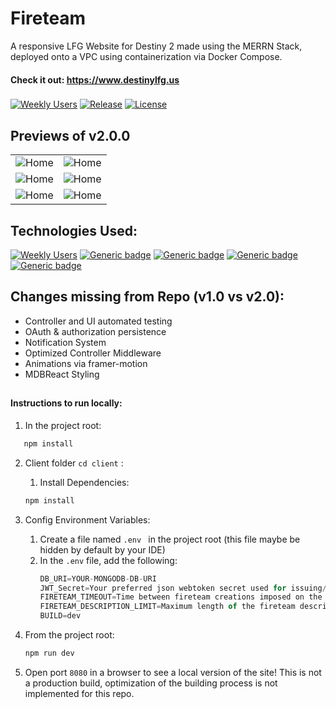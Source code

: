# Fireteam

A responsive LFG Website for Destiny 2 made using the MERRN Stack, deployed onto a VPC using containerization via Docker Compose.
<br>
#### Check it out: https://www.destinylfg.us

###
[![Weekly Users](https://img.shields.io/badge/Weekly%20Users-500+-blue)]()
[![Release](https://img.shields.io/badge/Version-3.0.0-blue)]()
[![License](https://img.shields.io/badge/License-BSD%202--Clause-orange.svg)](https://opensource.org/licenses/BSD-2-Clause)

## Previews of v2.0.0
|        |        |
|--------|--------|
|![Home](https://github.com/vrundpat/Fireteam/blob/master/client/src/images/MainPageJumbotronGif.gif)| ![Home](https://github.com/vrundpat/Fireteam/blob/master/client/src/images/LoginPageGif.gif)|
|![Home](https://github.com/vrundpat/Fireteam/blob/master/client/src/images/RegisterPageGif.gif)|![Home](https://github.com/vrundpat/Fireteam/blob/master/client/src/images/CreateModal.png)|
|![Home](https://github.com/vrundpat/Fireteam/blob/master/client/src/images/JoinModal.png)|![Home](https://github.com/vrundpat/Fireteam/blob/master/client/src/images/MainPageScrollGif.gif)|



## Technologies Used: 
[![Weekly Users](https://img.shields.io/badge/Framework-NodeJS-blue)]()
[![Generic badge](https://img.shields.io/badge/Database-MongoDB-blue.svg)](https://shields.io/) [![Generic badge](https://img.shields.io/badge/Backend-Express-blue.svg)](https://shields.io/)
[![Generic badge](https://img.shields.io/badge/Frontend-React-blue.svg)](https://shields.io/)
[![Generic badge](https://img.shields.io/badge/State%20Persistence-Redux-blue.svg)](https://shields.io/)

## Changes missing from Repo (v1.0 vs v2.0):
 - Controller and UI automated testing
 - OAuth & authorization persistence
 - Notification System
 - Optimized Controller Middleware
 - Animations via framer-motion
 - MDBReact Styling
 
##
#### Instructions to run locally:

 1) In the project root:
 ```javascript
    npm install
 ```
    
 2) Client folder ```cd client``` : 
     1) Install Dependencies:
     ```javascript
     npm install
     ```
 
 3) Config Environment Variables:
      1) Create a file named ```.env ```  in the project root (this file maybe be hidden by default by your IDE)
      2) In the ```.env``` file, add the following:
         ```javascript
         DB_URI=YOUR-MONGODB-DB-URI
         JWT_Secret=Your preferred json webtoken secret used for issuing/verifying tokens
         FIRETEAM_TIMEOUT=Time between fireteam creations imposed on the users in milliseconds
         FIRETEAM_DESCRIPTION_LIMIT=Maximum length of the fireteam description field
         BUILD=dev
         ```
  4) From the project root:
     ```javascript
     npm run dev
     ```
  5) Open port ```8080``` in a browser to see a local version of the site! This is not a production build, optimization of the building process is not implemented for this repo.
